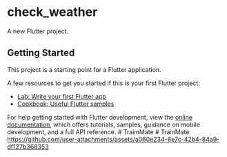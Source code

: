 # check_weather

A new Flutter project.

## Getting Started

This project is a starting point for a Flutter application.

A few resources to get you started if this is your first Flutter project:

- [Lab: Write your first Flutter app](https://docs.flutter.dev/get-started/codelab)
- [Cookbook: Useful Flutter samples](https://docs.flutter.dev/cookbook)

For help getting started with Flutter development, view the
[online documentation](https://docs.flutter.dev/), which offers tutorials,
samples, guidance on mobile development, and a full API reference.
#   T r a i m M a t e 
 
 #   T r a i n M a t e 
 
 https://github.com/user-attachments/assets/a060e234-6e7c-42b4-84a9-df127b368353

